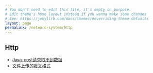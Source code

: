 ```yaml
---
# You don't need to edit this file, it's empty on purpose.
# Edit theme's home layout instead if you wanna make some changes
# See: https://jekyllrb.com/docs/themes/#overriding-theme-defaults
layout: page
permalink: /netword-system/http
---
```


## Http

* [Java-post请求取不到数据](./java-post-getparameter)
* [文件上传的报文格式](./文件上传的报文格式)
